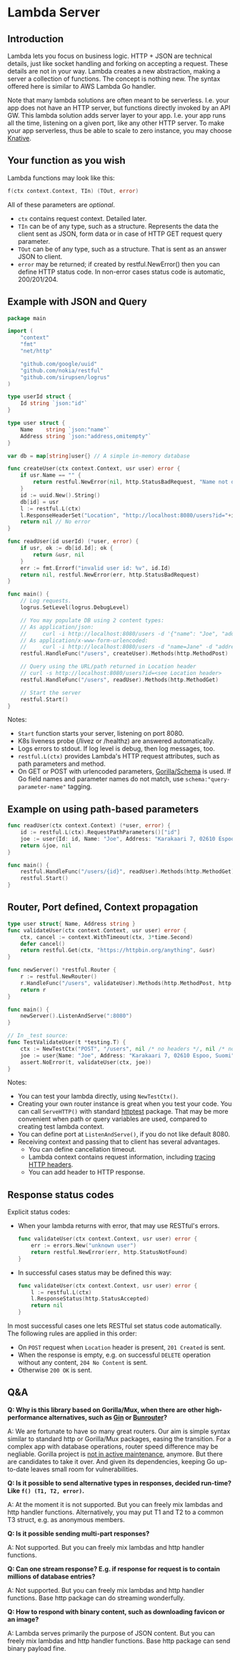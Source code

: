 # Lambda Server

## Introduction

Lambda lets you focus on business logic.
HTTP + JSON are technical details, just like socket handling and forking on accepting a request.
These details are not in your way.
Lambda creates a new abstraction, making a server a collection of functions.
The concept is nothing new. The syntax offered here is similar to AWS Lambda Go handler.

Note that many lambda solutions are often meant to be serverless.
I.e. your app does not have an HTTP server, but functions directly invoked by an API GW.
This lambda solution adds server layer to your app. I.e. your app runs all the time, listening on a given port, like any other HTTP server.
To make your app serverless, thus be able to scale to zero instance, you may choose [Knative](https://knative.dev/).

## Your function as you wish

Lambda functions may look like this:

```go
f(ctx context.Context, TIn) (TOut, error)
```

All of these parameters are *optional*.

* `ctx` contains request context. Detailed later.
* `TIn` can be of any type, such as a structure. Represents the data the client sent as JSON, form data or in case of HTTP GET request query parameter.
* `TOut` can be of any type, such as a structure. That is sent as an answer JSON to client.
* `error` may be returned; if created by restful.NewError() then you can define HTTP status code. In non-error cases status code is automatic, 200/201/204.

## Example with JSON and Query

```go
package main

import (
    "context"
    "fmt"
    "net/http"

    "github.com/google/uuid"
    "github.com/nokia/restful"
    "github.com/sirupsen/logrus"
)

type userId struct {
    Id string `json:"id"`
}

type user struct {
    Name    string `json:"name"`
    Address string `json:"address,omitempty"`
}

var db = map[string]user{} // A simple in-memory database

func createUser(ctx context.Context, usr user) error {
    if usr.Name == "" {
        return restful.NewError(nil, http.StatusBadRequest, "Name not defined")
    }
    id := uuid.New().String()
    db[id] = usr
    l := restful.L(ctx)
    l.ResponseHeaderSet("Location", "http://localhost:8080/users?id="+id)
    return nil // No error
}

func readUser(id userId) (*user, error) {
    if usr, ok := db[id.Id]; ok {
        return &usr, nil
    }
    err := fmt.Errorf("invalid user id: %v", id.Id)
    return nil, restful.NewError(err, http.StatusBadRequest)
}

func main() {
    // Log requests.
    logrus.SetLevel(logrus.DebugLevel)

    // You may populate DB using 2 content types:
    // As application/json:
    //     curl -i http://localhost:8080/users -d '{"name": "Joe", "address": "Karakaari 7, 02610 Espoo, Suomi"}' -H 'Content-Type:application/json'
    // As application/x-www-form-urlencoded:
    //     curl -i http://localhost:8080/users -d "name=Jane" -d "address=Bokay Janos 36, 1083 Budapest, Hungary"
    restful.HandleFunc("/users", createUser).Methods(http.MethodPost)

    // Query using the URL/path returned in Location header
    // curl -s http://localhost:8080/users?id=<see Location header>
    restful.HandleFunc("/users", readUser).Methods(http.MethodGet)

    // Start the server
    restful.Start()
}
```

Notes:

* `Start` function starts your server, listening on port 8080.
* K8s liveness probe (/livez or /healthz) are answered automatically.
* Logs errors to stdout. If log level is debug, then log messages, too.
* `restful.L(ctx)` provides Lambda's HTTP request attributes, such as path parameters and method.
* On GET or POST with urlencoded parameters, [Gorilla/Schema](https://github.com/gorilla/schema) is used.
  If Go field names and parameter names do not match, use `schema:"query-parameter-name"` tagging.

## Example on using path-based parameters

```go
func readUser(ctx context.Context) (*user, error) {
    id := restful.L(ctx).RequestPathParameters()["id"]
    joe := user{Id: id, Name: "Joe", Address: "Karakaari 7, 02610 Espoo, Suomi"}
    return &joe, nil
}

func main() {
    restful.HandleFunc("/users/{id}", readUser).Methods(http.MethodGet) // curl -s http://localhost:8080/users/42
    restful.Start()
}
```

## Router, Port defined, Context propagation

```go
type user struct{ Name, Address string }
func validateUser(ctx context.Context, usr user) error {
    ctx, cancel := context.WithTimeout(ctx, 3*time.Second)
    defer cancel()
    return restful.Get(ctx, "https://httpbin.org/anything", &usr)
}

func newServer() *restful.Router {
    r := restful.NewRouter()
    r.HandleFunc("/users", validateUser).Methods(http.MethodPost, http.MethodPut) // curl http://localhost:8080/users -d 'Name=Joe' -d 'Address=Suomi'
    return r
}

func main() {
    newServer().ListenAndServe(":8080")
}

// In _test source:
func TestValidateUser(t *testing.T) {
    ctx := NewTestCtx("POST", "/users", nil /* no headers */, nil /* no vars */)
    joe := user{Name: "Joe", Address: "Karakaari 7, 02610 Espoo, Suomi"}
    assert.NoError(t, validateUser(ctx, joe))
}
```

Notes:

* You can test your lambda directly, using `NewTestCtx()`.
* Creating your own router instance is great when you test your code.
  You can call `ServeHTTP()` with standard [httptest](https://golang.org/pkg/net/http/httptest/) package.
  That may be more convenient when path or query variables are used, compared to creating test lambda context.
* You can define port at `ListenAndServe()`, if you do not like default 8080.
* Receiving context and passing that to client has several advantages.
  * You can define cancellation timeout.
  * Lambda context contains request information, including [tracing HTTP headers](tracing.md).
  * You can add header to HTTP response.

## Response status codes

Explicit status codes:

* When your lambda returns with error, that may use RESTful's errors.

    ```go
    func validateUser(ctx context.Context, usr user) error {
        err := errors.New("unknown user")
        return restful.NewError(err, http.StatusNotFound)
    }
    ```

* In successful cases status may be defined this way:

    ```go
    func validateUser(ctx context.Context, usr user) error {
        l := restful.L(ctx)
        l.ResponseStatus(http.StatusAccepted)
        return nil
    }
    ```

In most successful cases one lets RESTful set status code automatically.
The following rules are applied in this order:

* On `POST` request when `Location` header is present, `201 Created` is sent.
* When the response is empty, e.g. on successful `DELETE` operation without any content, `204 No Content` is sent.
* Otherwise `200 OK` is sent.

## Q&A

**Q: Why is this library based on Gorilla/Mux, when there are other high-performance alternatives, such as [Gin](https://github.com/gin-gonic/gin) or [Bunrouter](https://bunrouter.uptrace.dev/)?**

A: We are fortunate to have so many great routers.
   Our aim is simple syntax similar to standard http or Gorilla/Mux packages, easing the transition.
   For a complex app with database operations, router speed difference may be negliable.
   Gorilla project is [not in active maintenance](https://github.com/gorilla#gorilla-toolkit), anymore. But there are candidates to take it over.
   And given its dependencies, keeping Go up-to-date leaves small room for vulnerabilities.

**Q: Is it possible to send alternative types in responses, decided run-time? Like `f() (T1, T2, error)`.**

A: At the moment it is not supported. But you can freely mix lambdas and http handler functions.
Alternatively, you may put T1 and T2 to a common T3 struct, e.g. as anonymous members.

**Q: Is it possible sending multi-part responses?**

A: Not supported. But you can freely mix lambdas and http handler functions.

**Q: Can one stream response? E.g. if response for request is to contain millions of database entries?**

A: Not supported. But you can freely mix lambdas and http handler functions. Base http package can do streaming wonderfully.

**Q: How to respond with binary content, such as downloading favicon or an image?**

A: Lambda serves primarily the purpose of JSON content. But you can freely mix lambdas and http handler functions. Base http package can send binary payload fine.
